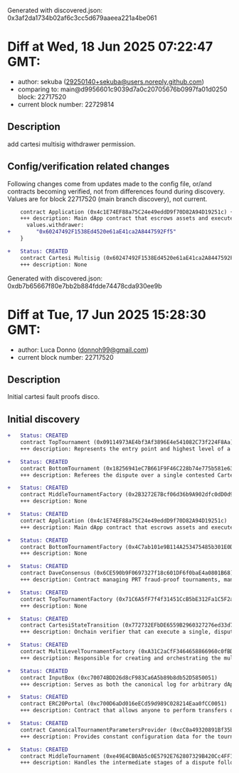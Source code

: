 Generated with discovered.json: 0x3af2da1734b02af6c3cc5d679aaeea221a4be061

# Diff at Wed, 18 Jun 2025 07:22:47 GMT:

- author: sekuba (<29250140+sekuba@users.noreply.github.com>)
- comparing to: main@d9956601c9039d7a0c20705676b0997fa01d0250 block: 22717520
- current block number: 22729814

## Description

add cartesi multisig withdrawer permission.

## Config/verification related changes

Following changes come from updates made to the config file,
or/and contracts becoming verified, not from differences found during
discovery. Values are for block 22717520 (main branch discovery), not current.

```diff
    contract Application (0x4c1E74EF88a75C24e49eddD9f70D82A94D19251c) {
    +++ description: Main dApp contract that escrows assets and executes the verified results (outputs) from off-chain computation. It relies on the 0x6CE590b9F0697327f18c601DF6f0baE4a0801B68 contract to validate outputs before releasing assets or triggering on-chain actions.
      values.withdrawer:
+        "0x60247492F1538Ed4520e61aE41ca2A8447592Ff5"
    }
```

```diff
+   Status: CREATED
    contract Cartesi Multisig (0x60247492F1538Ed4520e61aE41ca2A8447592Ff5)
    +++ description: None
```

Generated with discovered.json: 0xdb7b65667f80e7bb2b884fdde74478cda930ee9b

# Diff at Tue, 17 Jun 2025 15:28:30 GMT:

- author: Luca Donno (<donnoh99@gmail.com>)
- current block number: 22717520

## Description

Initial cartesi fault proofs disco.

## Initial discovery

```diff
+   Status: CREATED
    contract TopTournament (0x09114973AE4bf3Af3896E4e541082C73f224F8Aa)
    +++ description: Represents the entry point and highest level of a dispute in PRT. Disagreeing validators join this tournament to resolve conflicts over the entire computation trace through a bisection game.
```

```diff
+   Status: CREATED
    contract BottomTournament (0x18256941eC7B661F9F46C228b74e775b581e63f8)
    +++ description: Referees the dispute over a single contested Cartesi machine step as the final stage of arbitration in a dispute. It calls the CartesiStateTransition contract to get a definitive on-chain ruling and identify the winner.
```

```diff
+   Status: CREATED
    contract MiddleTournamentFactory (0x2B3272E7Bcf06d36b9A902dfc0dD0d9384F2A4c4)
    +++ description: None
```

```diff
+   Status: CREATED
    contract Application (0x4c1E74EF88a75C24e49eddD9f70D82A94D19251c)
    +++ description: Main dApp contract that escrows assets and executes the verified results (outputs) from off-chain computation. It relies on the 0x6CE590b9F0697327f18c601DF6f0baE4a0801B68 contract to validate outputs before releasing assets or triggering on-chain actions.
```

```diff
+   Status: CREATED
    contract BottomTournamentFactory (0x4C7ab101e9B114A253475485b301E0D0c9e20647)
    +++ description: None
```

```diff
+   Status: CREATED
    contract DaveConsensus (0x6CE590b9F0697327f18c601DF6f0baE4a0801B68)
    +++ description: Contract managing PRT fraud-proof tournaments, managing application epochs and input validation, as well as settlement and challenge periods. Dispute tournaments are started here and the final, verified computation result (as an `outputsMerkleRoot`) is recorded when they are resolved.
```

```diff
+   Status: CREATED
    contract TopTournamentFactory (0x71C6A5fF7f4f31451CcB5bE312Fa1C5F2a060d5c)
    +++ description: None
```

```diff
+   Status: CREATED
    contract CartesiStateTransition (0x772732EFbDE6559B2960327276ed33d707fF057f)
    +++ description: Onchain verifier that can execute a single, disputed instruction of the Cartesi machine. It is the ultimate arbiter that BottomTournament calls to determine which party's claimed state transition is correct.
```

```diff
+   Status: CREATED
    contract MultiLevelTournamentFactory (0xA31C2aCfF3464658866960c0fBD3d798310272D7)
    +++ description: Responsible for creating and orchestrating the multi-stage dispute process. It instantiates the correct tournament contract (Top, Middle, or Bottom) depending on the current stage of the dispute game.
```

```diff
+   Status: CREATED
    contract InputBox (0xc70074BDD26d8cF983Ca6A5b89b8db52D5850051)
    +++ description: Serves as both the canonical log for arbitrary dApp inputs and a portal for depositing assets (one possible type of input). It ensures data availability and that all off-chain participants process the same inputs in the same order.
```

```diff
+   Status: CREATED
    contract ERC20Portal (0xc700D6aDd016eECd59d989C028214Eaa0fCC0051)
    +++ description: Contract that allows anyone to perform transfers of ERC-20 tokens to Cartesi DApps.
```

```diff
+   Status: CREATED
    contract CanonicalTournamentParametersProvider (0xcC0a49320891Bf35bca834aF1045ab89Ecd44c0c)
    +++ description: Provides constant configuration data for the tournament system. It defines parameters like the number of levels (3), the minimum challenge period of ~7d, and the size of computation segments at each stage of a dispute.
```

```diff
+   Status: CREATED
    contract MiddleTournament (0xe49E4CB0Ab5c0E5792E762807329B420Cc4FF1AE)
    +++ description: Handles the intermediate stages of a dispute following the TopTournament targeting a more granular bisection game.
```
